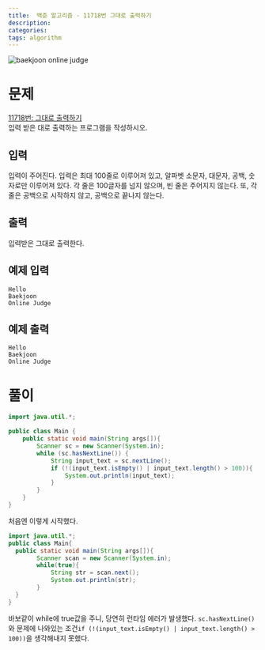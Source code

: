 ```yaml
---
title:  백준 알고리즘 - 11718번 그대로 출력하기
description: 
categories: 
tags: algorithm
---
```


![baekjoon online judge](http://onlinejudgeimages.s3-ap-northeast-1.amazonaws.com/images/big-square.png)

# 문제

[11718번: 그대로 출력하기](https://www.acmicpc.net/problem/11718)  
입력 받은 대로 출력하는 프로그램을 작성하시오.

## 입력

입력이 주어진다. 입력은 최대 100줄로 이루어져 있고, 알파벳 소문자, 대문자, 공백, 숫자로만 이루어져 있다. 각 줄은 100글자를 넘지 않으며, 빈 줄은 주어지지 않는다. 또, 각 줄은 공백으로 시작하지 않고, 공백으로 끝나지 않는다.

## 출력

입력받은 그대로 출력한다.

## 예제 입력

```text
Hello
Baekjoon
Online Judge
```

## 예제 출력

```text
Hello
Baekjoon
Online Judge
```

# 풀이

```java
import java.util.*;

public class Main {
    public static void main(String args[]){
        Scanner sc = new Scanner(System.in);
        while (sc.hasNextLine()) {
            String input_text = sc.nextLine();
            if (!(input_text.isEmpty() | input_text.length() > 100)){
                System.out.println(input_text);
            }
        }
    }
}
```

처음엔 이렇게 시작했다.

```java
import java.util.*;
public class Main{
  public static void main(String args[]){
        Scanner scan = new Scanner(System.in);
        while(true){
            String str = scan.next();
            System.out.println(str);
        }
  }
}
```

바보같이 while에 true값을 주니, 당연히 런타임 에러가 발생했다.
`sc.hasNextLine()`와 문제에 나와있는 조건`if (!(input_text.isEmpty() | input_text.length() > 100))`을 생각해내지 못했다.